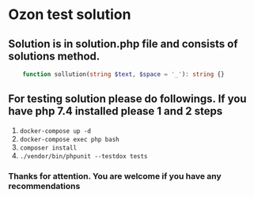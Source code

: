 # Ozon test solution

## Solution is in solution.php file and consists of solutions method.
```php
    function sollution(string $text, $space = '_'): string {}
```
## For testing solution please do followings. If you have php 7.4 installed please 1 and 2 steps
1. ``docker-compose up -d``
2. ``docker-compose exec php bash``
3. ``composer install``
4. ``./vendor/bin/phpunit --testdox tests``

### Thanks for attention. You are welcome if you have any recommendations
